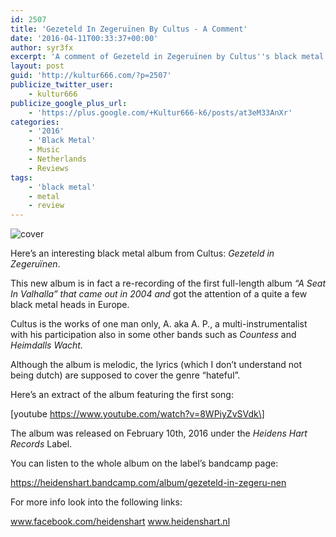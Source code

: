 ```yaml
---
id: 2507
title: 'Gezeteld In Zegeruïnen By Cultus - A Comment'
date: '2016-04-11T00:33:37+00:00'
author: syr3fx
excerpt: 'A comment of Gezeteld in Zegeruïnen by Cultus''s black metal album.'
layout: post
guid: 'http://kultur666.com/?p=2507'
publicize_twitter_user:
    - kultur666
publicize_google_plus_url:
    - 'https://plus.google.com/+Kultur666-k6/posts/at3eM33AnXr'
categories:
    - '2016'
    - 'Black Metal'
    - Music
    - Netherlands
    - Reviews
tags:
    - 'black metal'
    - metal
    - review
---
```


![cover](http://localhost:8080/wp-content/uploads/2016/04/cover.jpg)

Here’s an interesting black metal album from Cultus: *Gezeteld in Zegeruïnen*.

This new album is in fact a re-recording of the first full-length album *“A Seat In Valhalla” that came out in 2004 and* got the attention of a quite a few black metal heads in Europe.

Cultus is the works of one man only, A. aka A. P., a multi-instrumentalist with his participation also in some other bands such as *Countess* and *Heimdalls Wacht.*

Although the album is melodic, the lyrics (which I don’t understand not being dutch) are supposed to cover the genre “hateful”.

Here’s an extract of the album featuring the first song:

\[youtube https://www.youtube.com/watch?v=8WPiyZvSVdk\]

The album was released on February 10th, 2016 under the *Heidens Hart Records* Label.

You can listen to the whole album on the label’s bandcamp page:

https://heidenshart.bandcamp.com/album/gezeteld-in-zegeru-nen

For more info look into the following links:

www.facebook.com/heidenshart
www.heidenshart.nl
